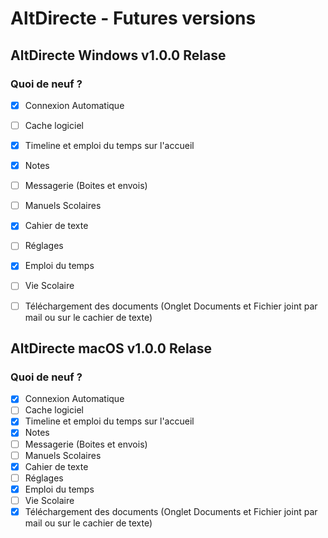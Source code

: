 # AltDirecte - Futures versions
## AltDirecte Windows v1.0.0 Relase

### Quoi de neuf ?
 - [x] Connexion Automatique
 - [ ] Cache logiciel
 - [x]  Timeline et emploi du temps sur l'accueil
 - [x] Notes
 - [ ] Messagerie (Boites et envois)
 - [ ] Manuels Scolaires
 - [x] Cahier de texte
 - [ ] Réglages
 - [x] Emploi du temps
 - [ ] Vie Scolaire
 - [ ] Téléchargement des documents (Onglet Documents et Fichier joint par mail ou sur le cachier de texte)


## AltDirecte macOS v1.0.0 Relase

### Quoi de neuf ?
 - [x] Connexion Automatique
 - [ ] Cache logiciel
 - [x]  Timeline et emploi du temps sur l'accueil
 - [x] Notes
 - [ ] Messagerie (Boites et envois)
 - [ ] Manuels Scolaires
 - [x] Cahier de texte
 - [ ] Réglages
 - [x] Emploi du temps
 - [ ] Vie Scolaire
 - [x] Téléchargement des documents (Onglet Documents et Fichier joint par mail ou sur le cachier de texte)
